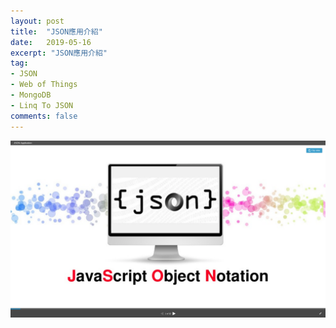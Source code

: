 ```yaml
---
layout: post
title:  "JSON應用介紹"
date:   2019-05-16
excerpt: "JSON應用介紹"
tag:
- JSON 
- Web of Things 
- MongoDB 
- Linq To JSON
comments: false
---
```


[![JSON Application](https://github.com/kisekitw/kisekitw.github.io/blob/master/assets/img/1080516/json_first.png?raw=true)](https://www.slideshare.net/kisekitw/json-application)

